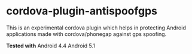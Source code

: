# cordova-plugin-antispoofgps

This is an experimental cordova plugin which helps in protecting Android applications made with cordova/phonegap against gps spoofing.

**Tested with**
Android 4.4
Android 5.1
